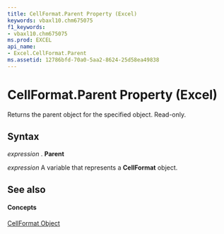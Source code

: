 ```yaml
---
title: CellFormat.Parent Property (Excel)
keywords: vbaxl10.chm675075
f1_keywords:
- vbaxl10.chm675075
ms.prod: EXCEL
api_name:
- Excel.CellFormat.Parent
ms.assetid: 12786bfd-70a0-5aa2-8624-25d58ea49838
---
```



# CellFormat.Parent Property (Excel)

Returns the parent object for the specified object. Read-only.


## Syntax

 _expression_ . **Parent**

 _expression_ A variable that represents a **CellFormat** object.


## See also


#### Concepts


[CellFormat Object](cellformat-object-excel.md)

